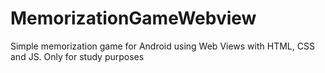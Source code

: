 # MemorizationGameWebview
Simple memorization game for Android using Web Views with HTML, CSS and JS. Only for study purposes
